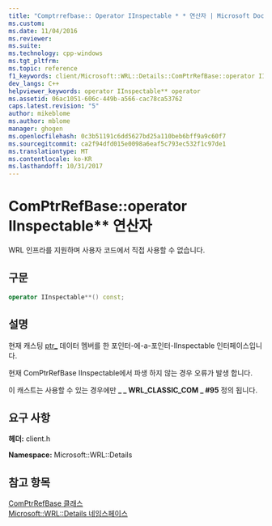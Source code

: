 ```yaml
---
title: "Comptrrefbase:: Operator IInspectable * * 연산자 | Microsoft Docs"
ms.custom: 
ms.date: 11/04/2016
ms.reviewer: 
ms.suite: 
ms.technology: cpp-windows
ms.tgt_pltfrm: 
ms.topic: reference
f1_keywords: client/Microsoft::WRL::Details::ComPtrRefBase::operator IInspectable**
dev_langs: C++
helpviewer_keywords: operator IInspectable** operator
ms.assetid: 06ac1051-606c-449b-a566-cac78ca53762
caps.latest.revision: "5"
author: mikeblome
ms.author: mblome
manager: ghogen
ms.openlocfilehash: 0c3b51191c6dd5627bd25a110beb6bff9a9c60f7
ms.sourcegitcommit: ca2f94dfd015e0098a6eaf5c793ec532f1c97de1
ms.translationtype: MT
ms.contentlocale: ko-KR
ms.lasthandoff: 10/31/2017
---
```

# <a name="comptrrefbaseoperator-iinspectable-operator"></a>ComPtrRefBase::operator IInspectable** 연산자

WRL 인프라를 지원하며 사용자 코드에서 직접 사용할 수 없습니다.

## <a name="syntax"></a>구문

```cpp
operator IInspectable**() const;
```

## <a name="remarks"></a>설명

현재 캐스팅 [ptr_](../windows/comptrrefbase-ptr-data-member.md) 데이터 멤버를 한 포인터-에-a-포인터-IInspectable 인터페이스입니다.

현재 ComPtrRefBase IInspectable에서 파생 하지 않는 경우 오류가 발생 합니다.

이 캐스트는 사용할 수 있는 경우에만 **&#95; &#95; WRL_CLASSIC_COM &#95; #95**  정의 됩니다.

## <a name="requirements"></a>요구 사항

**헤더:** client.h

**Namespace:** Microsoft::WRL::Details

## <a name="see-also"></a>참고 항목

[ComPtrRefBase 클래스](../windows/comptrrefbase-class.md)   
[Microsoft::WRL::Details 네임스페이스](../windows/microsoft-wrl-details-namespace.md)